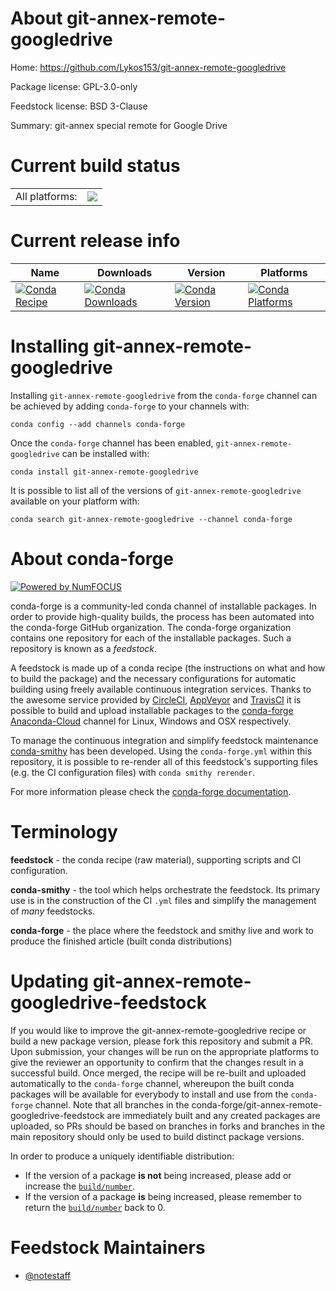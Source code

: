 About git-annex-remote-googledrive
==================================

Home: https://github.com/Lykos153/git-annex-remote-googledrive

Package license: GPL-3.0-only

Feedstock license: BSD 3-Clause

Summary: git-annex special remote for Google Drive



Current build status
====================


<table><tr><td>All platforms:</td>
    <td>
      <a href="https://dev.azure.com/conda-forge/feedstock-builds/_build/latest?definitionId=7006&branchName=master">
        <img src="https://dev.azure.com/conda-forge/feedstock-builds/_apis/build/status/git-annex-remote-googledrive-feedstock?branchName=master">
      </a>
    </td>
  </tr>
</table>

Current release info
====================

| Name | Downloads | Version | Platforms |
| --- | --- | --- | --- |
| [![Conda Recipe](https://img.shields.io/badge/recipe-git--annex--remote--googledrive-green.svg)](https://anaconda.org/conda-forge/git-annex-remote-googledrive) | [![Conda Downloads](https://img.shields.io/conda/dn/conda-forge/git-annex-remote-googledrive.svg)](https://anaconda.org/conda-forge/git-annex-remote-googledrive) | [![Conda Version](https://img.shields.io/conda/vn/conda-forge/git-annex-remote-googledrive.svg)](https://anaconda.org/conda-forge/git-annex-remote-googledrive) | [![Conda Platforms](https://img.shields.io/conda/pn/conda-forge/git-annex-remote-googledrive.svg)](https://anaconda.org/conda-forge/git-annex-remote-googledrive) |

Installing git-annex-remote-googledrive
=======================================

Installing `git-annex-remote-googledrive` from the `conda-forge` channel can be achieved by adding `conda-forge` to your channels with:

```
conda config --add channels conda-forge
```

Once the `conda-forge` channel has been enabled, `git-annex-remote-googledrive` can be installed with:

```
conda install git-annex-remote-googledrive
```

It is possible to list all of the versions of `git-annex-remote-googledrive` available on your platform with:

```
conda search git-annex-remote-googledrive --channel conda-forge
```


About conda-forge
=================

[![Powered by NumFOCUS](https://img.shields.io/badge/powered%20by-NumFOCUS-orange.svg?style=flat&colorA=E1523D&colorB=007D8A)](http://numfocus.org)

conda-forge is a community-led conda channel of installable packages.
In order to provide high-quality builds, the process has been automated into the
conda-forge GitHub organization. The conda-forge organization contains one repository
for each of the installable packages. Such a repository is known as a *feedstock*.

A feedstock is made up of a conda recipe (the instructions on what and how to build
the package) and the necessary configurations for automatic building using freely
available continuous integration services. Thanks to the awesome service provided by
[CircleCI](https://circleci.com/), [AppVeyor](https://www.appveyor.com/)
and [TravisCI](https://travis-ci.com/) it is possible to build and upload installable
packages to the [conda-forge](https://anaconda.org/conda-forge)
[Anaconda-Cloud](https://anaconda.org/) channel for Linux, Windows and OSX respectively.

To manage the continuous integration and simplify feedstock maintenance
[conda-smithy](https://github.com/conda-forge/conda-smithy) has been developed.
Using the ``conda-forge.yml`` within this repository, it is possible to re-render all of
this feedstock's supporting files (e.g. the CI configuration files) with ``conda smithy rerender``.

For more information please check the [conda-forge documentation](https://conda-forge.org/docs/).

Terminology
===========

**feedstock** - the conda recipe (raw material), supporting scripts and CI configuration.

**conda-smithy** - the tool which helps orchestrate the feedstock.
                   Its primary use is in the construction of the CI ``.yml`` files
                   and simplify the management of *many* feedstocks.

**conda-forge** - the place where the feedstock and smithy live and work to
                  produce the finished article (built conda distributions)


Updating git-annex-remote-googledrive-feedstock
===============================================

If you would like to improve the git-annex-remote-googledrive recipe or build a new
package version, please fork this repository and submit a PR. Upon submission,
your changes will be run on the appropriate platforms to give the reviewer an
opportunity to confirm that the changes result in a successful build. Once
merged, the recipe will be re-built and uploaded automatically to the
`conda-forge` channel, whereupon the built conda packages will be available for
everybody to install and use from the `conda-forge` channel.
Note that all branches in the conda-forge/git-annex-remote-googledrive-feedstock are
immediately built and any created packages are uploaded, so PRs should be based
on branches in forks and branches in the main repository should only be used to
build distinct package versions.

In order to produce a uniquely identifiable distribution:
 * If the version of a package **is not** being increased, please add or increase
   the [``build/number``](https://conda.io/docs/user-guide/tasks/build-packages/define-metadata.html#build-number-and-string).
 * If the version of a package **is** being increased, please remember to return
   the [``build/number``](https://conda.io/docs/user-guide/tasks/build-packages/define-metadata.html#build-number-and-string)
   back to 0.

Feedstock Maintainers
=====================

* [@notestaff](https://github.com/notestaff/)

